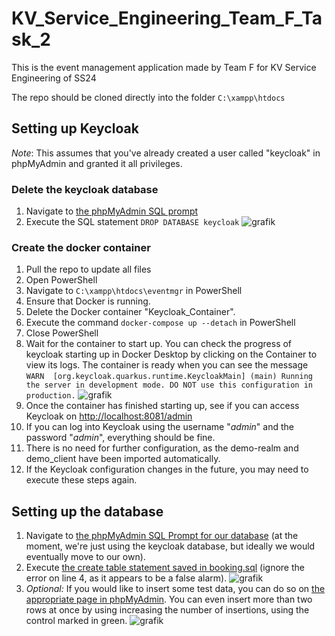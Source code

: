 # KV_Service_Engineering_Team_F_Task_2
This is the event management application made by Team F for KV Service Engineering of SS24

The repo should be cloned directly into the folder ```C:\xampp\htdocs```

## Setting up Keycloak
*Note*: This assumes that you've already created a user called "keycloak" in phpMyAdmin and granted it all privileges.

### Delete the keycloak database
1) Navigate to [the phpMyAdmin SQL prompt](http://localhost/phpmyadmin/index.php?route=/server/sql)
2) Execute the SQL statement ```DROP DATABASE keycloak```
![grafik](https://github.com/k12119624/eventmgr/assets/122382776/513b99a9-763c-4faa-9143-795ff83f2e32)

### Create the docker container
1) Pull the repo to update all files
2) Open PowerShell
3) Navigate to ```C:\xampp\htdocs\eventmgr``` in PowerShell
4) Ensure that Docker is running.
5) Delete the Docker container "Keycloak_Container".
6) Execute the command ```docker-compose up --detach``` in PowerShell
7) Close PowerShell
8) Wait for the container to start up. You can check the progress of keycloak starting up in Docker Desktop by clicking on the Container to view its logs. The container is ready when you can see the message ```WARN  [org.keycloak.quarkus.runtime.KeycloakMain] (main) Running the server in development mode. DO NOT use this configuration in production.```
![grafik](https://github.com/k12119624/eventmgr/assets/122382776/b143dc0d-1581-43a3-a7a5-b7bda528b0ee)
9) Once the container has finished starting up, see if you can access Keycloak on [http://localhost:8081/admin](http://localhost:8081/admin)
10) If you can log into Keycloak using the username "_admin_" and the password "_admin_", everything should be fine.
11) There is no need for further configuration, as the demo-realm and demo_client have been imported automatically.
12) If the Keycloak configuration changes in the future, you may need to execute these steps again.

## Setting up the database
1) Navigate to [the phpMyAdmin SQL Prompt for our database](http://localhost/phpmyadmin/index.php?route=/database/sql&db=keycloak) (at the moment, we're just using the keycloak database, but ideally we would eventually move to our own).
2) Execute [the create table statement saved in booking.sql](https://github.com/k12119624/eventmgr/blob/main/booking.sql) (ignore the error on line 4, as it appears to be a false alarm).
![grafik](https://github.com/k12119624/eventmgr/assets/122382776/3986c793-2593-4924-bffa-aa061b95876d)
3) *Optional:* If you would like to insert some test data, you can do so on [the appropriate page in phpMyAdmin](http://localhost/phpmyadmin/index.php?route=/table/change&db=keycloak&table=booking). You can even insert more than two rows at once by using increasing the number of insertions, using the control marked in green.
![grafik](https://github.com/k12119624/eventmgr/assets/122382776/bd78da4e-8e5e-4a30-b091-81205684357b)




